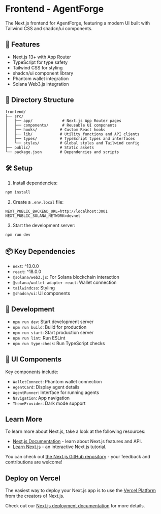 # Frontend - AgentForge

The Next.js frontend for AgentForge, featuring a modern UI built with Tailwind CSS and shadcn/ui components.

## 🚀 Features

- Next.js 13+ with App Router
- TypeScript for type safety
- Tailwind CSS for styling
- shadcn/ui component library
- Phantom wallet integration
- Solana Web3.js integration

## 📁 Directory Structure

```
frontend/
├── src/
│   ├── app/             # Next.js App Router pages
│   ├── components/      # Reusable UI components
│   ├── hooks/          # Custom React hooks
│   ├── lib/            # Utility functions and API clients
│   ├── types/          # TypeScript types and interfaces
│   └── styles/         # Global styles and Tailwind config
├── public/             # Static assets
└── package.json        # Dependencies and scripts
```

## 🛠️ Setup

1. Install dependencies:
```bash
npm install
```

2. Create a `.env.local` file:
```env
NEXT_PUBLIC_BACKEND_URL=http://localhost:3001
NEXT_PUBLIC_SOLANA_NETWORK=devnet
```

3. Start the development server:
```bash
npm run dev
```

## 📦 Key Dependencies

- `next`: ^13.0.0
- `react`: ^18.0.0
- `@solana/web3.js`: For Solana blockchain interaction
- `@solana/wallet-adapter-react`: Wallet connection
- `tailwindcss`: Styling
- `@shadcn/ui`: UI components

## 🧪 Development

- `npm run dev`: Start development server
- `npm run build`: Build for production
- `npm run start`: Start production server
- `npm run lint`: Run ESLint
- `npm run type-check`: Run TypeScript checks

## 🎨 UI Components

Key components include:
- `WalletConnect`: Phantom wallet connection
- `AgentCard`: Display agent details
- `AgentRunner`: Interface for running agents
- `Navigation`: App navigation
- `ThemeProvider`: Dark mode support

## Learn More

To learn more about Next.js, take a look at the following resources:

- [Next.js Documentation](https://nextjs.org/docs) - learn about Next.js features and API.
- [Learn Next.js](https://nextjs.org/learn) - an interactive Next.js tutorial.

You can check out [the Next.js GitHub repository](https://github.com/vercel/next.js) - your feedback and contributions are welcome!

## Deploy on Vercel

The easiest way to deploy your Next.js app is to use the [Vercel Platform](https://vercel.com/new?utm_medium=default-template&filter=next.js&utm_source=create-next-app&utm_campaign=create-next-app-readme) from the creators of Next.js.

Check out our [Next.js deployment documentation](https://nextjs.org/docs/app/building-your-application/deploying) for more details.
